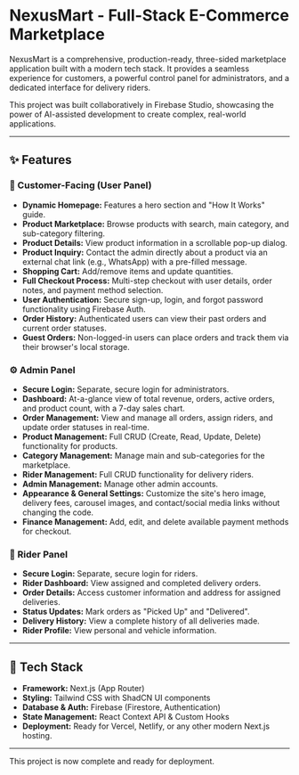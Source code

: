 # NexusMart - Full-Stack E-Commerce Marketplace

NexusMart is a comprehensive, production-ready, three-sided marketplace application built with a modern tech stack. It provides a seamless experience for customers, a powerful control panel for administrators, and a dedicated interface for delivery riders.

This project was built collaboratively in Firebase Studio, showcasing the power of AI-assisted development to create complex, real-world applications.

---

## ✨ Features

### 🛒 Customer-Facing (User Panel)
- **Dynamic Homepage:** Features a hero section and "How It Works" guide.
- **Product Marketplace:** Browse products with search, main category, and sub-category filtering.
- **Product Details:** View product information in a scrollable pop-up dialog.
- **Product Inquiry:** Contact the admin directly about a product via an external chat link (e.g., WhatsApp) with a pre-filled message.
- **Shopping Cart:** Add/remove items and update quantities.
- **Full Checkout Process:** Multi-step checkout with user details, order notes, and payment method selection.
- **User Authentication:** Secure sign-up, login, and forgot password functionality using Firebase Auth.
- **Order History:** Authenticated users can view their past orders and current order statuses.
- **Guest Orders:** Non-logged-in users can place orders and track them via their browser's local storage.

### ⚙️ Admin Panel
- **Secure Login:** Separate, secure login for administrators.
- **Dashboard:** At-a-glance view of total revenue, orders, active orders, and product count, with a 7-day sales chart.
- **Order Management:** View and manage all orders, assign riders, and update order statuses in real-time.
- **Product Management:** Full CRUD (Create, Read, Update, Delete) functionality for products.
- **Category Management:** Manage main and sub-categories for the marketplace.
- **Rider Management:** Full CRUD functionality for delivery riders.
- **Admin Management:** Manage other admin accounts.
- **Appearance & General Settings:** Customize the site's hero image, delivery fees, carousel images, and contact/social media links without changing the code.
- **Finance Management:** Add, edit, and delete available payment methods for checkout.

### 🛵 Rider Panel
- **Secure Login:** Separate, secure login for riders.
- **Rider Dashboard:** View assigned and completed delivery orders.
- **Order Details:** Access customer information and address for assigned deliveries.
- **Status Updates:** Mark orders as "Picked Up" and "Delivered".
- **Delivery History:** View a complete history of all deliveries made.
- **Rider Profile:** View personal and vehicle information.

---

## 🚀 Tech Stack

- **Framework:** Next.js (App Router)
- **Styling:** Tailwind CSS with ShadCN UI components
- **Database & Auth:** Firebase (Firestore, Authentication)
- **State Management:** React Context API & Custom Hooks
- **Deployment:** Ready for Vercel, Netlify, or any other modern Next.js hosting.

---

This project is now complete and ready for deployment.